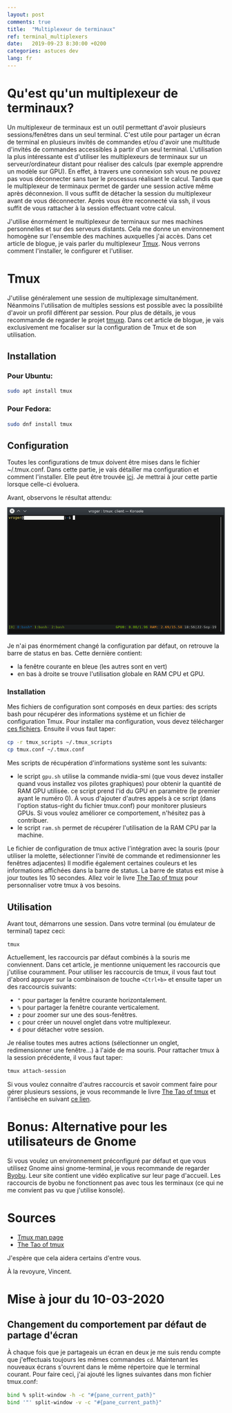 ```yaml
---
layout: post
comments: true
title:  "Multiplexeur de terminaux"
ref: terminal_multiplexers
date:   2019-09-23 8:30:00 +0200
categories: astuces dev
lang: fr
---
```


# Qu'est qu'un multiplexeur de terminaux?

Un multiplexeur de terminaux est un outil permettant d'avoir plusieurs sessions/fenêtres dans un seul terminal.
C'est utile pour partager un écran de terminal en plusieurs invités de commandes et/ou d'avoir une multitude d'invités de commandes accessibles à partir d'un seul terminal.
L'utilisation la plus intéressante est d'utiliser les multiplexeurs de terminaux sur un serveur/ordinateur distant pour réaliser des calculs (par exemple apprendre un modèle sur GPU).
En effet, à travers une connexion ssh vous ne pouvez pas vous déconnecter sans tuer le processus réalisant le calcul.
Tandis que le multiplexeur de terminaux permet de garder une session active même après déconnexion.
Il vous suffit de détacher la session du multiplexeur avant de vous déconnecter.
Après vous être reconnecté via ssh, il vous suffit de vous rattacher à la session effectuant votre calcul. 

J'utilise énormément le multiplexeur de terminaux sur mes machines personnelles et sur des serveurs distants.
Cela me donne un environnement homogène sur l'ensemble des machines auxquelles j'ai accès.
Dans cet article de blogue, je vais parler du multiplexeur [Tmux](https://github.com/tmux/tmux/wiki).
Nous verrons comment l'installer, le configurer et l'utiliser.


# Tmux

J'utilise généralement une session de multiplexage simultanément.
Néanmoins l'utilisation de multiples sessions est possible avec la possibilité d'avoir un profil différent par session.
Pour plus de détails, je vous recommande de regarder le projet [tmuxp](https://tmuxp.readthedocs.io/en/latest/).
Dans cet article de blogue, je vais exclusivement me focaliser sur la configuration de Tmux et de son utilisation.

## Installation
### Pour Ubuntu:

```bash
sudo apt install tmux
```

### Pour Fedora:
```bash
sudo dnf install tmux
```

## Configuration
Toutes les configurations de tmux doivent être mises dans le fichier ~/.tmux.conf.
Dans cette partie, je vais détailler ma configuration et comment l'installer.
Elle peut être trouvée [ici](https://github.com/vroger11/vroger11-configs/tree/master/tmux).
Je mettrai à jour cette partie lorsque celle-ci évoluera.

Avant, observons le résultat attendu:

![alt text](/assets/images/tmux-example.png)

Je n'ai pas énormément changé la configuration par défaut, on retrouve la barre de status en bas.
Cette dernière contient:
* la fenêtre courante en bleue (les autres sont en vert)
* en bas à droite se trouve l'utilisation globale en RAM CPU et GPU.

### Installation
Mes fichiers de configuration sont composés en deux parties: des scripts bash pour récupérer des informations système et un fichier de configuration Tmux.
Pour installer ma configuration, vous devez télécharger [ces fichiers](https://github.com/vroger11/vroger11-configs/tree/master/tmux).
Ensuite il vous faut taper:

```bash
cp -r tmux_scripts ~/.tmux_scripts
cp tmux.conf ~/.tmux.conf
```

Mes scripts de récupération d'informations système sont les suivants:
* le script `gpu.sh` utilise la commande nvidia-smi (que vous devez installer quand vous installez vos pilotes graphiques) pour obtenir la quantité de RAM GPU utilisée.
  ce script prend l'id du GPU en paramètre (le premier ayant le numéro 0).
  À vous d'ajouter d'autres appels à ce script (dans l'option status-right du fichier tmux.conf) pour monitorer plusieurs GPUs.
  Si vous voulez améliorer ce comportement, n'hésitez pas à contribuer.
* le script `ram.sh` permet de récupérer l'utilisation de la RAM CPU par la machine.

Le fichier de configuration de tmux active l'intégration avec la souris (pour utiliser la molette, sélectionner l'invité de commande et redimensionner les fenêtres adjacentes)
Il modifie également certaines couleurs et les informations affichées dans la barre de status.
La barre de status est mise à jour toutes les 10 secondes.
Allez voir le livre [The Tao of tmux](https://leanpub.com/the-tao-of-tmux/read#status-bar) pour personnaliser votre tmux à vos besoins.

## Utilisation

Avant tout, démarrons une session.
Dans votre terminal (ou émulateur de terminal) tapez ceci:
```bashs
tmux
```

Actuellement, les raccourcis par défaut combinés à la souris me conviennent.
Dans cet article, je mentionne uniquement les raccourcis que j'utilise couramment.
Pour utiliser les raccourcis de tmux, il vous faut tout d'abord appuyer sur la combinaison de touche `<Ctrl+b>` et ensuite taper un des raccourcis suivants:
* `"` pour partager la fenêtre courante horizontalement.
* `%` pour partager la fenêtre courante verticalement.
* `z` pour zoomer sur une des sous-fenêtres.
* `c` pour créer un nouvel onglet dans votre multiplexeur.
* `d` pour détacher votre session.

Je réalise toutes mes autres actions (sélectionner un onglet, redimensionner une fenêtre...) à l'aide de ma souris.
Pour rattacher tmux à la session précédente, il vous faut taper:
```bash
tmux attach-session
```

Si vous voulez connaitre d'autres raccourcis et savoir comment faire pour gérer plusieurs sessions, je vous recommande le livre [The Tao of tmux](https://leanpub.com/the-tao-of-tmux) et l'antisèche en suivant [ce lien](https://tmuxcheatsheet.com).

# Bonus: Alternative pour les utilisateurs de Gnome

Si vous voulez un environnement préconfiguré par défaut et que vous utilisez Gnome ainsi gnome-terminal, je vous recommande de regarder [Byobu](http://byobu.org/).
Leur site contient une vidéo explicative sur leur page d'accueil.
Les raccourcis de byobu ne fonctionnent pas avec tous les terminaux (ce qui ne me convient pas vu que j'utilise konsole).

# Sources

* [Tmux man page](https://man.openbsd.org/OpenBSD-current/man1/tmux.1)
* [The Tao of tmux](https://leanpub.com/the-tao-of-tmux)

J'espère que cela aidera certains d'entre vous.

À la revoyure, Vincent.

# Mise à jour du 10-03-2020

## Changement du comportement par défaut de partage d'écran

À chaque fois que je partageais un écran en deux je me suis rendu compte que j'effectuais toujours les mêmes commandes `cd`.
Maintenant les nouveaux écrans s'ouvrent dans le même répertoire que le terminal courant.
Pour faire ceci, j'ai ajouté les lignes suivantes dans mon fichier tmux.conf:

```bash
bind % split-window -h -c "#{pane_current_path}"
bind '"' split-window -v -c "#{pane_current_path}"
```
